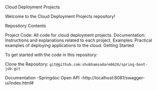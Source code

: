 Cloud Deployment Projects

Welcome to the Cloud Deployment Projects repository!

Repository Contents

Project Code: All code for cloud deployment projects.
Documentation: Instructions and explanations related to each project.
Examples: Practical examples of deploying applications to the cloud.
Getting Started

To get started with the code in this repository:

Clone the Repository:
`git@github.com:shubhamsadare6626/spring-boot-job.git`

Documentation -Springdoc Open API
-http://localhost:8081/swagger-ui/index.html#